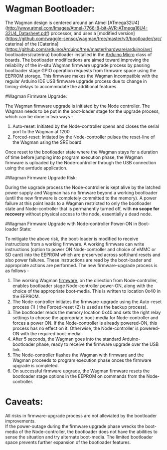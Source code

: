 # Wagman Bootloader:

The Wagman design is centered around an Atmel [ATmega32U4] 
(http://www.atmel.com/Images/Atmel-7766-8-bit-AVR-ATmega16U4-32U4_Datasheet.pdf) 
processor, and uses a [modified 
version](https://github.com/waggle-sensor/wagman/tree/master/v3/bootloader/src/
caterina) of the 
[Caterina](https://github.com/arduino/Arduino/tree/master/hardware/arduino/avr/
bootloaders/caterina) bootloader installed in the [Arduino 
Micro](https://www.arduino.cc/en/Main/ArduinoBoardMicro) class of boards. The 
bootloader modifications are aimed toward improving the reliability of the 
in-situ Wagman firmware upgrade process by passing bootloader stage GPIO 
operation requests from firmware space using the EEPROM storage. This firmware 
makes the Wagman incompatible with the regular Arduino IDE USB firmware upgrade 
process due to change in timing-delays to accommodate the additional features. 

#Wagman Firmware Upgrade:

The Wagman firmware upgrade is initiated by the Node controller. The Wagman 
needs to be put in the boot-loader stage for the upgrade process, which can be done in two ways - 
  1. Auto-reset: Initiated by the Node-controller opens and closes the serial 
port to the Wagman at 1200. 
  2. Forced-reset: Initiated by the Node-controller pulses the reset-line of the 
Wagman using the SRE board. 

Once reset to the bootloader state where the Wagman stays for a duration of time 
before jumping into program execution phase, the Wagman 
firmware is uploaded by the Node-controller through the USB connection using the 
avrdude application. 

#Wagman Firmware Upgrade Risk:

During the upgrade process the Node-controller is kept alive by the latched 
power supply and Wagman has no firmware beyond a working bootloader (until the 
new firmware is completely committed to the memory). A power failure at this 
point leads to a Wagman restricted to only the bootloader state and 
Node-controller that is permanently turned off, with **no scope for recovery** 
without physical access to the node, essentially a dead node. 

#Wagman Firmware Upgrade with Node-controller Power-ON in Boot-loader State:

To mitigate the above risk, the boot-loader is modified to receive instructions 
from a working firmware. A working firmware can 
write instructions (option to power ON Node-controller and choice of eMMC or SD 
card) into the EEPROM which are preserved across 
soft/hard resets and also power failures. These instructions are read by the 
boot-loader and appropriate actions are performed. The 
new firmware-upgrade process is as follows - 
  1. The working Wagman [firmware](https://github.com/waggle-sensor/wagman/blob/master/v3/Wagman/Record.cpp), on the direction from Node-controller, enables 
bootloader stage Node-controller power-ON, along with the choice of the 
appropriate boot-media. This is written to location 0x40 in the EEPROM. 
  2. The Node-controller initiates the firmware-upgrade using the 
Auto-reset process (1) ( the Forced-reset (2) is used as the backup process).
  3. The bootloader reads the memory location 0x40 and sets the right relay 
settings to choose the appropriate boot-media for Node-controller and forces a 
power ON. If the Node-controller is already powered-ON, this process has no 
effect on it. Otherwise, the Node-controller is powered-ON with the required 
boot-media. 
  4. After 5 seconds, the Wagman goes into the standard Arduino-bootloader 
phase, ready to receive the firmware upgrade over the USB link. 
  5. The Node-controller flashes the Wagman with firmware and the Wagman 
proceeds to program execution phase onces the firmware upgrade is completed. 
  6. On successful firmware upgrade, the Wagman firmware resets the bootloader 
stage options in the EEPROM on commands from the Node-controller. 

# Caveats: 

All risks in firmware-upgrade process are not alleviated by the bootloader improvements.  
If the power-outage during the firmware upgrade phase wrecks the boot-media of 
the Node-controller, the bootloader does not have the abilities to sense the situation 
and try alternate boot-media. The limited bootloader space prevents further expansion 
of the bootloader features. 




